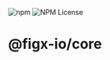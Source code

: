 ![npm](https://img.shields.io/npm/v/@figx-io/core)
![NPM License](https://img.shields.io/npm/l/%40figx-io%2Fcore)

# @figx-io/core
